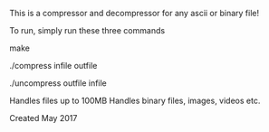 This is a compressor and decompressor for any ascii or binary file!

To run, simply run these three commands

make 

./compress infile outfile

./uncompress outfile infile

Handles files up to 100MB
Handles binary files, images, videos etc.

Created May 2017
